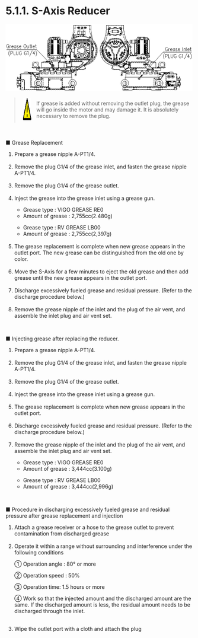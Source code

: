 ﻿# 5.1.1. S-Axis Reducer



![](../../_assets/그림_5.1_1축_감속기_그리스_주입_배출구.png  )

<blockquote>
<table border="0">
<thead>
  <tr>
    <td>
    <div align="center">
      <img src="../../_assets/주의표시.png" width = 60 height = 60>
    </div>
    </td>
    <td colspan="4">If grease is added without removing the outlet plug, the grease will go inside the motor and may damage it. It is absolutely necessary to remove the plug.</td>
  </tr>
</thead>
</table>  
</blockquote>

<br>




■	Grease Replacement

<ol style="list-style-type:decimal" start="1">
    <li>
Prepare a grease nipple A-PT1/4.
</li><br>
    <li>Remove the plug G1/4 of the grease inlet, and fasten the grease nipple A-PT1/4.
</li><br>
    <li>	Remove the plug G1/4 of the grease outlet.
</li><br>
    <li>Inject the grease into the grease inlet using a grease gun.

<p>

-	Grease type  : VIGO GREASE RE0
-	Amount of grease  : 2,755cc(2.480g)
 <p>

-	Grease type  : RV GREASE LB00
-	Amount of grease  : 2,755cc(2,397g)
                                                            
</li><br>
 <li>
The grease replacement is complete when new grease appears in the outlet port. The new grease can be distinguished from the old one by color.
</li><br>
 <li>Move the S-Axis for a few minutes to eject the old grease and then add grease until the new grease appears in the outlet port.
</li><br>
 <li>Discharge excessively fueled grease and residual pressure. (Refer to the discharge procedure below.)
</li><br>
 <li>Remove the grease nipple of the inlet and the plug of the air vent, and assemble the inlet plug and air vent set.
</li>
</ol>



<br>

■	Injecting grease after replacing the reducer.
<ol style="list-style-type:decimal" start="1">
    <li>
Prepare a grease nipple A-PT1/4.
</li><br>
 <li>Remove the plug G1/4 of the grease inlet, and fasten the grease nipple A-PT1/4.
</li><br>
 <li>Remove the plug G1/4 of the grease outlet.
</li><br>
 <li>Inject the grease into the grease inlet using a grease gun.
</li><br>
 <li>The grease replacement is complete when new grease appears in the outlet port.
</li><br>
 <li>Discharge excessively fueled grease and residual pressure. (Refer to the discharge procedure below.)
</li><br>
 <li>Remove the grease nipple of the inlet and the plug of the air vent, and assemble the inlet plug and air vent set.

<p>

-	Grease type  : VIGO GREASE RE0
-	Amount of grease  : 3,444cc(3.100g)
 <p>

-	Grease type  : RV GREASE LB00
-	Amount of grease  : 3,444cc(2,996g)
</li>
</ol>

<br>

■	Procedure in discharging excessively fueled grease and residual pressure after grease replacement and injection
<ol style="list-style-type:decimal" start="1">
    <li>Attach a grease receiver or a hose to the grease outlet to prevent contamination from discharged grease
</li><br>
 <li>Operate it within a range without surrounding and interference under the following conditions

①	Operation angle : 80° or more

②	Operation speed : 50%

③	Operation time: 1.5 hours or more

④	Work so that the injected amount and the discharged amount are the same. If the discharged amount is less, the residual amount needs to be discharged through the inlet.
</li><br>
 <li>Wipe the outlet port with a cloth and attach the plug
</li>
</ol>
 
